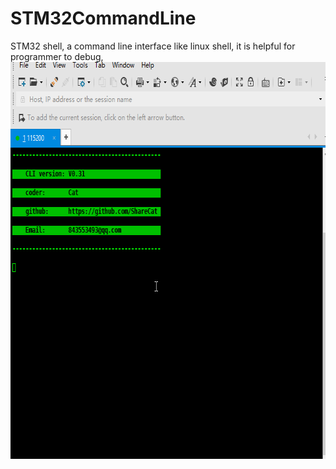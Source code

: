 # STM32CommandLine
STM32 shell, a command line interface like linux shell, it is helpful for programmer to debug,
<img src="./Doc/demo_pic.gif" width = "669" height = "635" alt="demo_pic.gif" align=center />